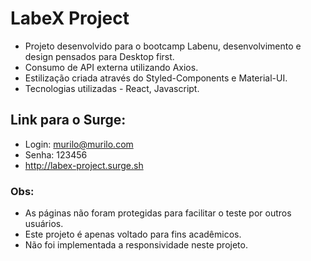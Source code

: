 # LabeX Project

 - Projeto desenvolvido para o bootcamp Labenu, desenvolvimento e design pensados para Desktop first.
 - Consumo de API externa utilizando Axios.
 - Estilização criada através do Styled-Components e Material-UI.
 - Tecnologias utilizadas - React, Javascript.

 ## Link para o Surge: 
 - Login: murilo@murilo.com
 - Senha: 123456
 - http://labex-project.surge.sh

 ### Obs:
 - As páginas não foram protegidas para facilitar o teste por outros usuários.
 - Este projeto é apenas voltado para fins acadêmicos.
 - Não foi implementada a responsividade neste projeto.
